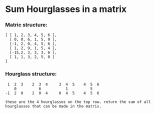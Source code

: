 # Sum Hourglasses in a matrix

### Matric structure: 
    [ [ 1, 2, 3, 4, 5, 6 ],
      [ 0, 0, 6, 1, 5, 9 ],
      [-1, 2, 0, 4, 5, 6 ],
      [ 1, 2, 9, 1, 5, 4 ],
      [-15,2, 3, 3, 3, 6 ],
      [ 1, 1, 3, 2, 5, 0 ]
    ]

### Hourglass structure:
     1  2  3    2  3  4     3  4  5    4  5  6
        0          6           1          5
    -1  2  0    2  0  4     0  4  5    4  5  6

    these are the 4 hourglasses on the top row. return the sum of all hourglasses that can be made in the matrix.